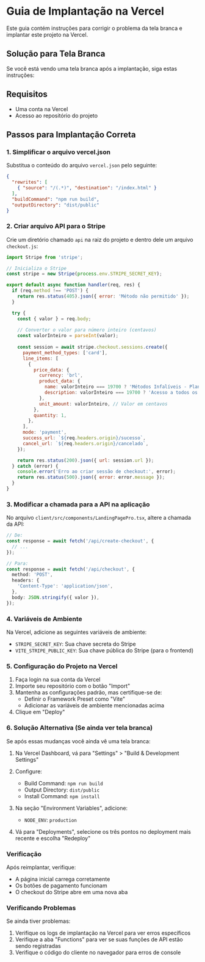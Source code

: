 # Guia de Implantação na Vercel

Este guia contém instruções para corrigir o problema da tela branca e implantar este projeto na Vercel.

## Solução para Tela Branca

Se você está vendo uma tela branca após a implantação, siga estas instruções:

## Requisitos

- Uma conta na Vercel
- Acesso ao repositório do projeto

## Passos para Implantação Correta

### 1. Simplificar o arquivo vercel.json

Substitua o conteúdo do arquivo `vercel.json` pelo seguinte:

```json
{
  "rewrites": [
    { "source": "/(.*)", "destination": "/index.html" }
  ],
  "buildCommand": "npm run build",
  "outputDirectory": "dist/public"
}
```

### 2. Criar arquivo API para o Stripe

Crie um diretório chamado `api` na raiz do projeto e dentro dele um arquivo `checkout.js`:

```javascript
import Stripe from 'stripe';

// Inicializa o Stripe
const stripe = new Stripe(process.env.STRIPE_SECRET_KEY);

export default async function handler(req, res) {
  if (req.method !== 'POST') {
    return res.status(405).json({ error: 'Método não permitido' });
  }

  try {
    const { valor } = req.body;
    
    // Converter o valor para número inteiro (centavos)
    const valorInteiro = parseInt(valor);
    
    const session = await stripe.checkout.sessions.create({
      payment_method_types: ['card'],
      line_items: [
        {
          price_data: {
            currency: 'brl',
            product_data: {
              name: valorInteiro === 19700 ? 'Métodos Infalíveis - Plano Premium' : 'Métodos Infalíveis - Plano Básico',
              description: valorInteiro === 19700 ? 'Acesso a todos os 10 métodos infalíveis para ganhar dinheiro' : 'Acesso aos métodos básicos para ganhar dinheiro'
            },
            unit_amount: valorInteiro, // Valor em centavos
          },
          quantity: 1,
        },
      ],
      mode: 'payment',
      success_url: `${req.headers.origin}/sucesso`,
      cancel_url: `${req.headers.origin}/cancelado`,
    });

    return res.status(200).json({ url: session.url });
  } catch (error) {
    console.error('Erro ao criar sessão de checkout:', error);
    return res.status(500).json({ error: error.message });
  }
}
```

### 3. Modificar a chamada para a API na aplicação

No arquivo `client/src/components/LandingPagePro.tsx`, altere a chamada da API:

```typescript
// De:
const response = await fetch('/api/create-checkout', {
  // ...
});

// Para:
const response = await fetch('/api/checkout', {
  method: 'POST',
  headers: {
    'Content-Type': 'application/json',
  },
  body: JSON.stringify({ valor }),
});
```

### 4. Variáveis de Ambiente

Na Vercel, adicione as seguintes variáveis de ambiente:

- `STRIPE_SECRET_KEY`: Sua chave secreta do Stripe
- `VITE_STRIPE_PUBLIC_KEY`: Sua chave pública do Stripe (para o frontend)

### 5. Configuração do Projeto na Vercel

1. Faça login na sua conta da Vercel
2. Importe seu repositório com o botão "Import"
3. Mantenha as configurações padrão, mas certifique-se de:
   - Definir o Framework Preset como "Vite"
   - Adicionar as variáveis de ambiente mencionadas acima
4. Clique em "Deploy"

### 6. Solução Alternativa (Se ainda ver tela branca)

Se após essas mudanças você ainda vê uma tela branca:

1. Na Vercel Dashboard, vá para "Settings" > "Build & Development Settings"
2. Configure:
   - Build Command: `npm run build`
   - Output Directory: `dist/public`
   - Install Command: `npm install`

3. Na seção "Environment Variables", adicione:
   - `NODE_ENV`: `production`

4. Vá para "Deployments", selecione os três pontos no deployment mais recente e escolha "Redeploy"

### Verificação

Após reimplantar, verifique:
- A página inicial carrega corretamente
- Os botões de pagamento funcionam
- O checkout do Stripe abre em uma nova aba

### Verificando Problemas

Se ainda tiver problemas:
1. Verifique os logs de implantação na Vercel para ver erros específicos
2. Verifique a aba "Functions" para ver se suas funções de API estão sendo registradas
3. Verifique o código do cliente no navegador para erros de console